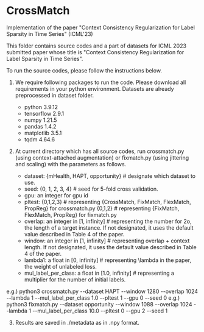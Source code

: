 # CrossMatch
Implementation of the paper "Context Consistency Regularization for Label Sparsity in Time Series" (ICML'23)


This folder contains source codes and a part of datasets for ICML 2023 submitted paper whose title is "Context Consistency Regularization for Label Sparsity in Time Series".

To run the source codes, please follow the instructions below.

1. We require following packages to run the code. Please download all requirements in your python environment. Datasets are already preprocessed in dataset folder.
	- python 3.9.12
	- tensorflow 2.9.1
	- numpy 1.21.5
	- pandas 1.4.2
	- matplotlib 3.5.1
	- tqdm 4.64.6

2. At current directory which has all source codes, run crossmatch.py (using context-attached augmentation) or fixmatch.py (using jittering and scaling) with the parameters as follows. 
	- dataset: {mHealth, HAPT, opportunity}   # designate which dataset to use.
	- seed: {0, 1, 2, 3, 4}	# seed for 5-fold cross validation.
	- gpu: an integer for gpu id
	- pltest: {0,1,2,3} # representing {CrossMatch, FixMatch, FlexMatch, PropReg} for crossmatch.py
			  {0,1,2} # representing {FixMatch, FlexMatch, PropReg} for fixmatch.py
	- overlap: an integer in [1, infinity]  # representing the number for 2o, the length of a target instance. If not designated, it uses the default value described in Table 4 of the paper.
	- window: an integer in [1, infinity] # representing overlap + context length. If not designated, it uses the default value described in Table 4 of the paper.
	- lambda1: a float in [0, infinity] # representing \lambda in the paper, the weight of unlabeled loss.
	- mul_label_per_class: a float in [1.0, infinity] # representing a multiplier for the number of initial labels.

e.g.) python3 crossmatch.py --dataset HAPT --window 1280 --overlap 1024 --lambda 1 --mul_label_per_class 1.0 --pltest 1 --gpu 0 --seed 0 
e.g.) python3 fixmatch.py --dataset opportunity --window 1088 --overlap 1024 --lambda 1 --mul_label_per_class 10.0 --pltest 0 --gpu 2 --seed 1 

3. Results are saved in ./metadata as in .npy format.
 
 
 
 
 
 
 
 
 
 
 
 
 
 
 
 
 
 
 
 
 
 
 
 
 
 
 
 
 
 
 
 
 
 
 
 
 
 
 
 
 
 
 
 
 
 
 
 
 
 
 
 
 
 
 
 
 
 
 
 
 
 
 
 
 
 
 
 
 
 
 
 
 
 
 
 
 
 
 
 
 
 
 
 
 
 
 
 
 
 
 
 
 
 
 
 
 
 
 
 
 
 
 
 
 
 
 
 
 
 
 
 
 
 
 
 
 
 
 
 
 
 
 
 
 
 
 
 
 
 
 
 
 
 
 
 
 
 
 
 
 
 
 
 
 
 
 
 
 
 
 
 
 
 
 
 
 
 
 
 
 
 
 
 
 
 
 
 
 
 
 
 
 
 
 
 
 
 
 
 
 
 
 
 
 
 
 
 
 
 
 
 
 
 
 
 
 
 
 
 
 
 
 
 
 
 
 
 
 
 
 
 
 
 
 
 
 
 
 
 
 
 
 
 
 
 
 
 
 
 
 
 
 
 
 
 
 
 
 
 
 
 
 
 
 
 
 
 
 
 
 
 
 
 
 
 
 
 
 
 
 
 
 
 
 
 
 
 
 
 
 
 
 
 
 
 
 
 
 
 
 
 
 
 
 
 
 
 
 
 
 
 
 
 
 
 
 
 
 
 
 
 
 
 
 
 
 
 
 
 
 
 
 
 
 
 
